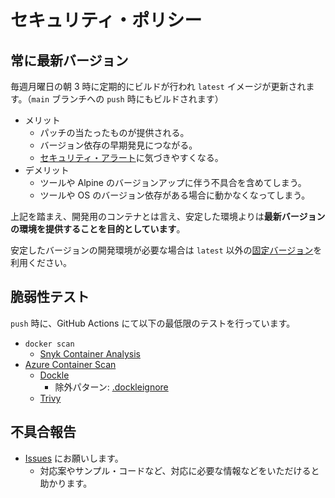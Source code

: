 # セキュリティ・ポリシー

## 常に最新バージョン

毎週月曜日の朝 3 時に定期的にビルドが行われ `latest` イメージが更新されます。（`main` ブランチへの `push` 時にもビルドされます）

- メリット
  - パッチの当たったものが提供される。
  - バージョン依存の早期発見につながる。
  - [セキュリティ・アラート](https://github.com/KEINOS/VSCode-Dev-Container-Go/security)に気づきやすくなる。
- デメリット
  - ツールや Alpine のバージョンアップに伴う不具合を含めてしまう。
  - ツールや OS のバージョン依存がある場合に動かなくなってしまう。

上記を踏まえ、開発用のコンテナとは言え、安定した環境よりは**最新バージョンの環境を提供することを目的としています**。

安定したバージョンの開発環境が必要な場合は `latest` 以外の[固定バージョン](https://github.com/KEINOS/VSCode-Dev-Container-Go/pkgs/container/vscode-dev-container-go/versions)を利用ください。

## 脆弱性テスト

`push` 時に、GitHub Actions にて以下の最低限のテストを行っています。

- `docker scan`
  - [Snyk Container Analysis](https://github.com/snyk/actions/tree/master/docker)
- [Azure Container Scan](https://github.com/Azure/container-scan)
  - [Dockle](https://github.com/goodwithtech/dockle)
    - 除外パターン: [.dockleignore](.dockleignore)
  - [Trivy](https://github.com/aquasecurity/trivy)

## 不具合報告

- [Issues](https://github.com/KEINOS/VSCode-Dev-Container-Go/issues) にお願いします。
  - 対応案やサンプル・コードなど、対応に必要な情報などをいただけると助かります。
